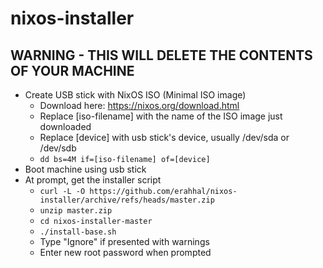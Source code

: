 # nixos-installer

## WARNING - THIS WILL DELETE THE CONTENTS OF YOUR MACHINE

* Create USB stick with NixOS ISO (Minimal ISO image)
  * Download here: https://nixos.org/download.html
  * Replace [iso-filename] with the name of the ISO image just downloaded
  * Replace [device] with usb stick's device, usually /dev/sda or /dev/sdb
  * `dd bs=4M if=[iso-filename] of=[device]`
* Boot machine using usb stick
* At prompt, get the installer script
  * `curl -L -O https://github.com/erahhal/nixos-installer/archive/refs/heads/master.zip`
  * `unzip master.zip`
  * `cd nixos-installer-master`
  * `./install-base.sh`
  * Type "Ignore" if presented with warnings
  * Enter new root password when prompted
